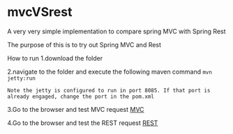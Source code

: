 # mvcVSrest
A very very simple implementation to compare spring MVC with Spring Rest


The purpose of this is to try out Spring MVC and Rest

How to run
1.download the folder

2.navigate to the folder and execute the following maven command
    `mvn jetty:run`
    
    Note the jetty is configured to run in port 8085. If that port is already engaged, change the port in the pom.xml

3.Go to the browser and test MVC request
    [MVC](http://localhost:8085/spring/mvc/hello?name=janakan)

4.Go to the browser and test the REST request
    [REST](http://localhost:8085/spring/rest/hello?name=janakan)
